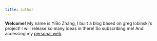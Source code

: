 ```yaml
---
title: author
---
```


**Welcome!** My name is YiBo Zhang, I built a blog based on greg lobinski's project! I will release so many ideas in there! So subscribing me! And accessing my [personal web](https://www.yibozhang.site).
